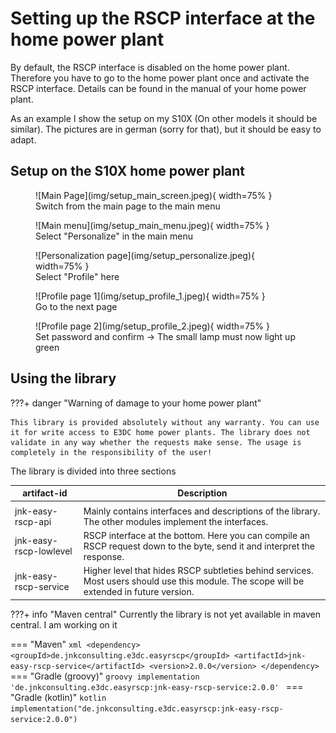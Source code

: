 # Setting up the RSCP interface at the home power plant

By default, the RSCP interface is disabled on the home power plant. Therefore you have to go to the home power plant once and activate the RSCP interface. Details can be found in the manual of your home power plant.

As an example I show the setup on my S10X (On other models it should be similar). The pictures are in german (sorry for that), but it should be easy to adapt.

## Setup on the S10X home power plant

<figure markdown>
  ![Main Page](img/setup_main_screen.jpeg){ width=75% }
  <figcaption>Switch from the main page to the main menu</figcaption>
</figure>


<figure markdown>
  ![Main menu](img/setup_main_menu.jpeg){ width=75% }
  <figcaption>Select "Personalize" in the main menu</figcaption>
</figure>


<figure markdown>
  ![Personalization page](img/setup_personalize.jpeg){ width=75% }
  <figcaption>Select "Profile" here</figcaption>
</figure>


<figure markdown>
  ![Profile page 1](img/setup_profile_1.jpeg){ width=75% }
  <figcaption>Go to the next page</figcaption>
</figure>


<figure markdown>
  ![Profile page 2](img/setup_profile_2.jpeg){ width=75% }
  <figcaption>Set password and confirm -> The small lamp must now light up green</figcaption>
</figure>


## Using the library

???+ danger "Warning of damage to your home power plant"

    This library is provided absolutely without any warranty. You can use it for write access to E3DC home power plants. The library does not validate in any way whether the requests make sense. The usage is completely in the responsibility of the user!

The library is divided into three sections

| artifact-id            | Description                                                                                                                                                 | 
|------------------------|-------------------------------------------------------------------------------------------------------------------------------------------------------------| 
|                        |                                                                                                                                                             | 
| jnk-easy-rscp-api      | Mainly contains interfaces and descriptions of the library. The other modules implement the interfaces.                                                     | 
| jnk-easy-rscp-lowlevel | RSCP interface at the bottom. Here you can compile an RSCP request down to the byte, send it and interpret the response.                                    | 
| jnk-easy-rscp-service  | Higher level that hides RSCP subtleties behind services. Most users should use this module. The scope will be extended in future version. | 

???+ info "Maven central"
    Currently the library is not yet available in maven central. I am working on it

=== "Maven"
    ```xml
    <dependency>
        <groupId>de.jnkconsulting.e3dc.easyrscp</groupId>
        <artifactId>jnk-easy-rscp-service</artifactId>
        <version>2.0.0</version>
    </dependency>
    ```
=== "Gradle (groovy)"
    ```groovy
    implementation 'de.jnkconsulting.e3dc.easyrscp:jnk-easy-rscp-service:2.0.0'
    ```
=== "Gradle (kotlin)"
    ```kotlin
    implementation("de.jnkconsulting.e3dc.easyrscp:jnk-easy-rscp-service:2.0.0")
    ```


